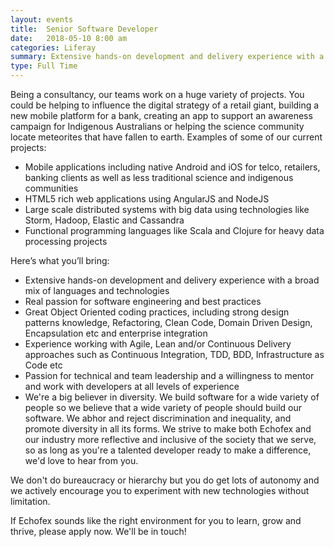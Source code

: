 ```yaml
---
layout: events
title:  Senior Software Developer
date:   2018-05-10 8:00 am
categories: Liferay
summary: Extensive hands-on development and delivery experience with a broad mix of languages and technologies. Great Object Oriented coding practices, including strong design patterns knowledge, Refactoring, Clean Code, Domain Driven Design, Encapsulation etc and enterprise integration.
type: Full Time
---
```


Being a consultancy, our teams work on a huge variety of projects. You could be helping to influence the digital strategy of a retail giant, building a new mobile platform for a bank, creating an app to support an awareness campaign for Indigenous Australians or helping the science community locate meteorites that have fallen to earth. 
Examples of some of our current projects:

* Mobile applications including native Android and iOS for telco, retailers, banking clients as well as less traditional science and indigenous communities 
* HTML5 rich web applications using AngularJS and NodeJS
* Large scale distributed systems with big data using technologies like Storm, Hadoop, Elastic and Cassandra
* Functional programming languages like Scala and Clojure for heavy data processing projects

Here’s what you’ll bring:

* Extensive hands-on development and delivery experience with a broad mix of languages and technologies
* Real passion for software engineering and best practices
* Great Object Oriented coding practices, including strong design patterns knowledge, Refactoring, Clean Code, Domain Driven Design, Encapsulation etc and enterprise integration
* Experience working with Agile, Lean and/or Continuous Delivery approaches such as Continuous Integration, TDD, BDD, Infrastructure as Code etc
* Passion for technical and team leadership and a willingness to mentor and work with developers at all levels of experience
* We're a big believer in diversity.  We build software for a wide variety of people so we believe that a wide variety of people should build our software.  We abhor and reject discrimination and inequality, and promote diversity in all its forms. We strive to make both Echofex and our industry more reflective and inclusive of the society that we serve, so as long as you're a talented developer ready to make a difference, we'd love to hear from you.  

We don't do bureaucracy or hierarchy but you do get lots of autonomy and we actively encourage you to experiment with new technologies without limitation. 

If Echofex sounds like the right environment for you to learn, grow and thrive, please apply now. We'll be in touch!